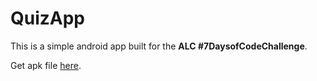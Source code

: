 # QuizApp
This is a simple android app built for the **ALC  #7DaysofCodeChallenge**.

Get apk file [here](https://drive.google.com/file/d/1e5Ak-GiSlWHxVNmNlz6z9B2dD9OMeIXM/view?usp=sharing).
